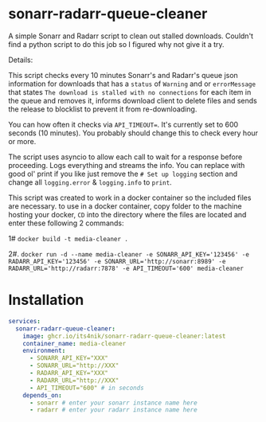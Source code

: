 # sonarr-radarr-queue-cleaner
A simple Sonarr and Radarr script to clean out stalled downloads.
Couldn't find a python script to do this job so I figured why not give it a try.

Details:

This script checks every 10 minutes Sonarr's and Radarr's queue json information for downloads that has a `status` of `Warning` and or `errorMessage` that states `The download is stalled with no connections` for each item in the queue and removes it, informs download client to delete files and sends the release to blocklist to prevent it from re-downloading.

You can how often it checks via `API_TIMEOUT=`. It's currently set to 600 seconds (10 minutes). You probably should change this to check every hour or more.

The script uses asyncio to allow each call to wait for a response before proceeding.
Logs everything and streams the info. You can replace with good ol' print if you like just remove the `# Set up logging` section and change all `logging.error` & `logging.info` to `print`.

This script was created to work in a docker container so the included files are necessary.
to use in a docker container, copy folder to the machine hosting your docker, `CD` into the directory where the files are located and enter these following 2 commands:

1# `docker build -t media-cleaner .`

2#. `docker run -d --name media-cleaner -e SONARR_API_KEY='123456' -e RADARR_API_KEY='123456' -e SONARR_URL='http://sonarr:8989' -e RADARR_URL='http://radarr:7878' -e API_TIMEOUT='600' media-cleaner`

# Installation

```yaml
services:
  sonarr-radarr-queue-cleaner:
    image: ghcr.io/its4nik/sonarr-radarr-queue-cleaner:latest
    container_name: media-cleaner
    environment:
      - SONARR_API_KEY="XXX"
      - SONARR_URL="http://XXX"
      - RADARR_API_KEY="XXX"
      - RADARR_URL="http://XXX"
      - API_TIMEOUT="600" # in seconds
    depends_on:
      - sonarr # enter your sonarr instance name here
      - radarr # enter your radarr instance name here
```
